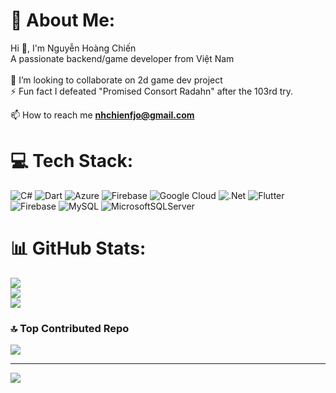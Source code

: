 # 💫 About Me:
Hi 👋, I'm Nguyễn Hoàng Chiến<br>A passionate backend/game developer from Việt Nam<br><br>👯 I’m looking to collaborate on 2d game dev project<br>⚡ Fun fact I defeated "Promised Consort Radahn" after the 103rd try.

📫 How to reach me **nhchienfjo@gmail.com**

# 💻 Tech Stack:
![C#](https://img.shields.io/badge/c%23-%23239120.svg?style=for-the-badge&logo=csharp&logoColor=white) ![Dart](https://img.shields.io/badge/dart-%230175C2.svg?style=for-the-badge&logo=dart&logoColor=white) ![Azure](https://img.shields.io/badge/azure-%230072C6.svg?style=for-the-badge&logo=microsoftazure&logoColor=white) ![Firebase](https://img.shields.io/badge/firebase-%23039BE5.svg?style=for-the-badge&logo=firebase) ![Google Cloud](https://img.shields.io/badge/GoogleCloud-%234285F4.svg?style=for-the-badge&logo=google-cloud&logoColor=white) ![.Net](https://img.shields.io/badge/.NET-5C2D91?style=for-the-badge&logo=.net&logoColor=white) ![Flutter](https://img.shields.io/badge/Flutter-%2302569B.svg?style=for-the-badge&logo=Flutter&logoColor=white) ![Firebase](https://img.shields.io/badge/firebase-a08021?style=for-the-badge&logo=firebase&logoColor=ffcd34) ![MySQL](https://img.shields.io/badge/mysql-4479A1.svg?style=for-the-badge&logo=mysql&logoColor=white) ![MicrosoftSQLServer](https://img.shields.io/badge/Microsoft%20SQL%20Server-CC2927?style=for-the-badge&logo=microsoft%20sql%20server&logoColor=white)
# 📊 GitHub Stats:
![](https://github-readme-stats.vercel.app/api?username=Coder-From-VN&theme=dark&hide_border=false&include_all_commits=false&count_private=false)<br/>
![](https://github-readme-streak-stats.herokuapp.com/?user=Coder-From-VN&theme=dark&hide_border=false)<br/>
![](https://github-readme-stats.vercel.app/api/top-langs/?username=Coder-From-VN&theme=dark&hide_border=false&include_all_commits=false&count_private=false&layout=compact)

### 🔝 Top Contributed Repo
![](https://github-contributor-stats.vercel.app/api?username=Coder-From-VN&limit=5&theme=dark&combine_all_yearly_contributions=true)

---
[![](https://visitcount.itsvg.in/api?id=Coder-From-VN&icon=2&color=0)](https://visitcount.itsvg.in)

<!-- Proudly created with GPRM ( https://gprm.itsvg.in ) -->
